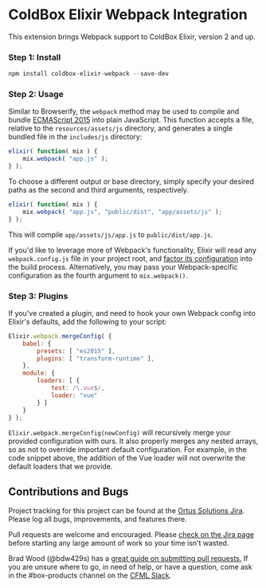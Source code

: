 # ColdBox Elixir Webpack Integration

This extension brings Webpack support to ColdBox Elixir, version 2 and up.

### Step 1: Install

```js
npm install coldbox-elixir-webpack --save-dev
```

### Step 2: Usage

Similar to Browserify, the `webpack` method may be used to compile and bundle [ECMAScript 2015](https://babeljs.io/docs/learn-es2015/) into plain JavaScript.
This function accepts a file, relative to the `resources/assets/js` directory, and generates a single bundled file in the `includes/js` directory:

```javascript
elixir( function( mix ) {
    mix.webpack( "app.js" );
} );
```

To choose a different output or base directory, simply specify your desired paths as the second and third arguments, respectively.

```javascript
elixir( function( mix ) {
    mix.webpack( "app.js", "public/dist", "app/assets/js" );
} );
```

This will compile `app/assets/js/app.js` to `public/dist/app.js`.

If you'd like to leverage more of Webpack's functionality, Elixir will read any `webpack.config.js` file in your project root, and [factor its configuration](https://webpack.github.io/docs/configuration.html) into the build process. Alternatively, you may pass your Webpack-specific configuration as the fourth argument to `mix.webpack()`.

### Step 3: Plugins

If you've created a plugin, and need to hook your own Webpack config into Elixir's defaults, add the following to your script:

```js
Elixir.webpack.mergeConfig( {
    babel: {
        presets: [ "es2015" ],
        plugins: [ "transform-runtime" ],
    },
    module: {
        loaders: [ {
            test: /\.vue$/,
            loader: "vue"
        } ]
    }
} );
```

`Elixir.webpack.mergeConfig(newConfig)` will recursively merge your provided configuration with ours. It also properly merges any nested  arrays, so as not to override important default configuration. For example, in the code snippet above, the addition of the Vue loader will not overwrite the default loaders that we provide.

## Contributions and Bugs

Project tracking for this project can be found at the [Ortus Solutions Jira](https://ortussolutions.atlassian.net/projects/ELIXIR/summary).  Please log all bugs, improvements, and features there.

Pull requests are welcome and encouraged.  Please [check on the Jira page](https://ortussolutions.atlassian.net/projects/ELIXIR/issues/ELIXIR-2?filter=allissues) before starting any large amount of work so your time isn't wasted.

Brad Wood (@bdw429s) has a [great guide on submitting pull requests.](https://www.ortussolutions.com/blog/submit-your-first-pull-request-to-an-open-source-project)  If you are unsure where to go, in need of help, or have a question, come ask in the #box-products channel on the [CFML Slack](http://cfml-slack.herokuapp.com/).

